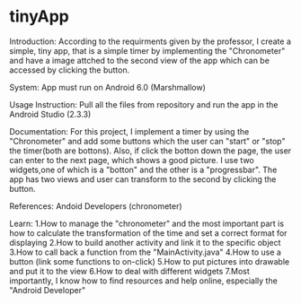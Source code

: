 # tinyApp

Introduction:
According to the requirments given by the professor, I create a simple, tiny app, that is a simple timer by 
implementing the "Chronometer" and have a image attched to the second view of the app which can be accessed
by clicking the button.

System:
App must run on Android 6.0 (Marshmallow)

Usage Instruction:
Pull all the files from repository and run the app in the Android Studio (2.3.3)

Documentation:
For this project, I implement a timer by using the "Chronometer" and add some buttons which the user can 
"start" or "stop" the timer(both are bottons). Also, if click the botton down the page, the user can enter
to the next page, which shows a good picture. I use two widgets,one of which is a "botton" and the other 
is a "progressbar". The app has two views and user can transform to the second by clicking the button.

References:
Andoid Developers (chronometer)

Learn:
1.How to manage the "chronometer" and the most important part is how to calculate the transformation
of the time and set a correct format for displaying
2.How to build another activity and link it to the specific object
3.How to call back a function from the "MainActivity.java"
4.How to use a button (link some functions to on-click)
5.How to put pictures into drawable and put it to the view
6.How to deal with different widgets 
7.Most importantly, I know how to find resources and help online, especially the "Android Developer"
 
